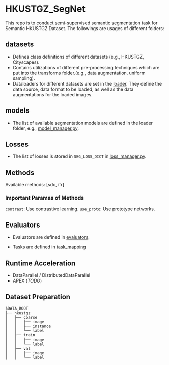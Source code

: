 # HKUSTGZ_SegNet

This repo is to conduct semi-supervised semantic segmentation task for Semantic HKUSTGZ Dataset. The followings are usages of different folders:

## datasets

-   Defines class definitions of different datasets (e.g., HKUSTGZ, Cityscapes).
-   Contains utilizations of different pre-processing techniques which are put into the transforms folder.(e.g., data augmentation, uniform sampling).
-   Dataloaders for different datasets are set in the [loader](./datasets.loader). They define the data source, data format to be loaded, as well as the data augmentations for the loaded images.

## models

-   The list of available segmentation models are defined in the loader folder, e.g., [model_manager.py](./models/model_manager.py).

## Losses

-   The list of losses is stored in `SEG_LOSS_DICT` in [loss_manager.py](./loss/loss_manager.py).

## Methods

Available methods: [sdc, ifr]

### Important Paramas of Methods

`contrast`: Use contrastive learning.
`use_proto`: Use prototype networks.

## Evaluators

-   Evaluators are defined in [evaluators](./segmentor/tools/evaluator/__init__.py).

-   Tasks are defined in [task_mapping](./segmentor/tools/evaluator/tasks.py)

## Runtime Acceleration

-   DataParallel / DistributedDataParallel
-   APEX (_TODO_)

## Dataset Preparation

```
$DATA_ROOT
├── hkustgz
│   ├── coarse
│   │   ├── image
│   │   ├── instance
│   │   └── label
│   ├── train
│   │   ├── image
│   │   └── label
│   ├── val
│   │   ├── image
│   │   └── label
```
